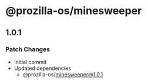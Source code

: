 # @prozilla-os/minesweeper

## 1.0.1

### Patch Changes

- Initial commit
- Updated dependencies
  - @prozilla-os/minesweeper@1.0.1

